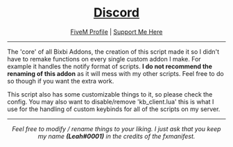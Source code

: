<h1 align='center'><a href='https://discord.io/overextended/'>Discord</a></h1>
<p align='center'><a href='https://forum.cfx.re/u/Leah_UK/summary'>FiveM Profile</a> | <a href='https://ko-fi.com/leahuk'>Support Me Here</a><br></p>

---

The 'core' of all Bixbi Addons, the creation of this script made it so I didn't have to remake functions on every single custom addon I make. For example it handles the notify format of scripts. <b>I do not recommend the renaming of this addon</b> as it will mess with my other scripts. Feel free to do so though if you want the extra work.

This script also has some customizable things to it, so please check the config. You may also want to disable/remove 'kb_client.lua' this is what I use for the handling of custom keybinds for all of the scripts on my server.

---

<p align='center'><i>Feel free to modify / rename things to your liking. I just ask that you keep my name <b>(Leah#0001)</b> in the credits of the fxmanifest.</i></p>
